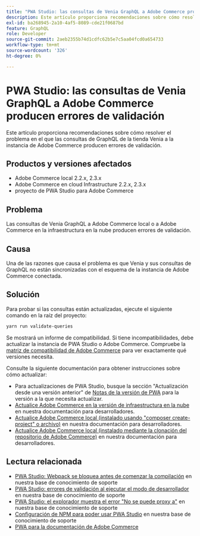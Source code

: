 ```yaml
---
title: "PWA Studio: las consultas de Venia GraphQL a Adobe Commerce producen errores de validación"
description: Este artículo proporciona recomendaciones sobre cómo resolver el problema en el que las consultas de GraphQL de la tienda Venia a la instancia de Adobe Commerce producen errores de validación.
exl-id: ba268945-2a10-4af5-8089-cde21f0687bd
feature: GraphQL
role: Developer
source-git-commit: 2aeb2355b74d1cdfc62b5e7c5aa04fcd0a654733
workflow-type: tm+mt
source-wordcount: '326'
ht-degree: 0%

---
```


# PWA Studio: las consultas de Venia GraphQL a Adobe Commerce producen errores de validación

Este artículo proporciona recomendaciones sobre cómo resolver el problema en el que las consultas de GraphQL de la tienda Venia a la instancia de Adobe Commerce producen errores de validación.

## Productos y versiones afectados

* Adobe Commerce local 2.2.x, 2.3.x
* Adobe Commerce en cloud Infrastructure 2.2.x, 2.3.x
* proyecto de PWA Studio para Adobe Commerce

## Problema

Las consultas de Venia GraphQL a Adobe Commerce local o a Adobe Commerce en la infraestructura en la nube producen errores de validación.

## Causa

Una de las razones que causa el problema es que Venia y sus consultas de GraphQL no están sincronizadas con el esquema de la instancia de Adobe Commerce conectada.

## Solución

Para probar si las consultas están actualizadas, ejecute el siguiente comando en la raíz del proyecto:

```bash
yarn run validate-queries
```

Se mostrará un informe de compatibilidad. Si tiene incompatibilidades, debe actualizar la instancia de PWA Studio o Adobe Commerce. Compruebe la [matriz de compatibilidad de Adobe Commerce](https://developer.adobe.com/commerce/pwa-studio/integrations/adobe-commerce/version-compatibility/) para ver exactamente qué versiones necesita.

Consulte la siguiente documentación para obtener instrucciones sobre cómo actualizar:

* Para actualizaciones de PWA Studio, busque la sección &quot;Actualización desde una versión anterior&quot; de [Notas de la versión de PWA](https://github.com/magento/pwa-studio/releases/) para la versión a la que necesita actualizar.
* [Actualice Adobe Commerce en la versión de infraestructura en la nube](https://experienceleague.adobe.com/en/docs/commerce-cloud-service/user-guide/develop/upgrade/commerce-version) en nuestra documentación para desarrolladores.
* [Actualice Adobe Commerce local (instalado usando &quot;composer create-project&quot; o archivo)](https://experienceleague.adobe.com/en/docs/commerce-operations/upgrade-guide/implementation/perform-upgrade) en nuestra documentación para desarrolladores.
* [Actualice Adobe Commerce local (instalado mediante la clonación del repositorio de Adobe Commerce)](https://experienceleague.adobe.com/en/docs/commerce-operations/upgrade-guide/developer/git-installs) en nuestra documentación para desarrolladores.

## Lectura relacionada

* [PWA Studio: Webpack se bloquea antes de comenzar la compilación](/help/troubleshooting/miscellaneous/pwa-studio-webpack-hangs-before-beginning-compilation.md) en nuestra base de conocimiento de soporte
* [PWA Studio: errores de validación al ejecutar el modo de desarrollador](/help/troubleshooting/miscellaneous/pwa-studio-validation-errors-when-running-developer-mode.md) en nuestra base de conocimiento de soporte
* [PWA Studio: el explorador muestra el error &quot;No se puede proxy a&quot;](/help/troubleshooting/miscellaneous/pwa-studio-browser-displays-cannot-proxy-to-error.md) en nuestra base de conocimiento de soporte
* [Configuración de NPM para poder usar PWA Studio](/help/how-to/general/configure-npm-to-be-able-to-use-pwa-studio.md) en nuestra base de conocimiento de soporte
* [PWA para la documentación de Adobe Commerce](https://magento.github.io/pwa-studio/)
